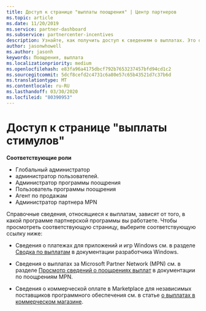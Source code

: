 ```yaml
---
title: Доступ к странице "выплаты поощрения" | Центр партнеров
ms.topic: article
ms.date: 11/20/2019
ms.service: partner-dashboard
ms.subservice: partnercenter-incentives
description: Узнайте, как получить доступ к сведениям о выплатах. Это относится к выплатам приложений и игр Windows, а также MPN стимулам.
author: jasonwhowell
ms.author: jasonh
keywords: Поощрения, выплата
ms.localizationpriority: medium
ms.openlocfilehash: e83fa96a4175dbcf792b7653237457bfd94cd1c2
ms.sourcegitcommit: 5dcf8cefd2c4731c6a80e57c65b43521d7c37b6d
ms.translationtype: MT
ms.contentlocale: ru-RU
ms.lasthandoff: 03/30/2020
ms.locfileid: "80390953"
---
```

# <a name="access-your-incentives-payouts-page"></a>Доступ к странице "выплаты стимулов"

**Соответствующие роли**
-   Глобальный администратор
-   администратор пользователей.
-   Администратор программы поощрения
-   Пользователь программы поощрения
-   Агент по продажам
-   Администратор партнера MPN

Справочные сведения, относящиеся к выплатам, зависят от того, в какой программе партнерской программы вы работаете. Чтобы просмотреть соответствующую страницу, выберите соответствующую ссылку ниже:

- Сведения о платежах для приложений и игр Windows см. в разделе [Сводка по выплатам](https://docs.microsoft.com/windows/uwp/publish/payout-summary) в документации разработчика Windows.

- Сведения о выплатах за Microsoft Partner Network (MPN) см. в разделе [Просмотр сведений о поощрениях выплат](understand-incentive-payouts.md) в документации по поощрениям MPN.

- Сведения о коммерческой оплате в Marketplace для независимых поставщиков программного обеспечения см. в статье [о выплатах в коммерческом магазине](https://docs.microsoft.com/azure/marketplace/partner-center-portal/payout-summary).
